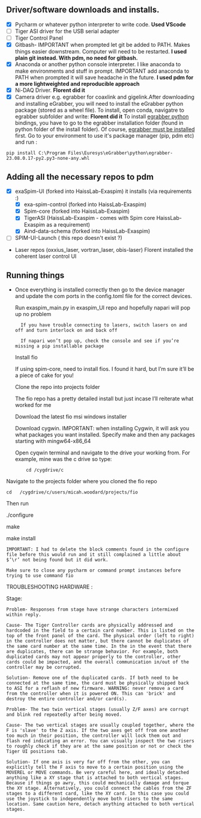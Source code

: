 ## Driver/software downloads and installs. 

- [x] Pycharm or whatever python interpreter to write code. **Used VScode**
- [ ] Tiger ASI driver for the USB serial adapter
- [ ] Tiger Control Panel
- [x] Gitbash- IMPORTANT when prompted let git be added to PATH. Makes things easier downstream. Computer will need to be restarted. **I used plain git instead. With pdm, no need for gitbash.**
- [x] Anaconda or another python console interpreter. I like anaconda to make environments and stuff in prompt. IMPORTANT add anaconda to PATH when prompted it will save headache in the future. **I used pdm for a more lightweighted and reproducible approach**
- [x] Ni-DAQ Driver. **Florent did it**
- [x] Camera driver e.g. egrabber for coaxlink and gigelink.After downloading and installing eGrabber, you will need to install the eGrabber python package (stored as a wheel file). To install, open conda, navigatre to egrabber subfolder and write: **Florent did it**
	To install [egrabber python](https://documentation.euresys.com/Products/COAXLINK/COAXLINK/en-us/Content/04_eGrabber/programmers-guide/Python.htm) bindings, you have to go to the egrabber installation folder (found in python folder of the install folder). Of course, [egrabber must be installed](https://www.euresys.com/en/Support/Download-area) first.
    Go to your environment to use it's package manager (pip, pdm etc) and run :  
    
```shell
pip install C:\Program Files\Euresys\eGrabber\python\egrabber-23.08.0.17-py2.py3-none-any.whl
```  

## Adding all the necessary repos to pdm
- [x] exaSpim-UI (forked into HaissLab-Exaspim)
	it installs (via requirements :)
	- [x] exa-spim-control (forked into HaissLab-Exaspim)
    - [x] Spim-core (forked into HaissLab-Exaspim)
    - [x] TigerASI (HaissLab-Exaspim - comes with Spim core HaissLab-Exaspim as a requirement)
	- [x] Aind-data-schema (forked into HaissLab-Exaspim)

- [ ] SPIM-UI-Launch ( this repo doesn't exist ?)

- Laser repos (oxxius_laser, vortran_laser, obis-laser)
    Florent installed the coherent laser control UI

## Running things

- Once everything is installed correctly then go to the device manager and update the com ports in the config.toml file for the correct devices.

    Run exaspim_main.py in exaspim_UI repo and hopefully napari will pop up no problem

        If you have trouble connecting to lasers, switch lasers on and off and turn interlock on and back off

        If napari won’t pop up, check the console and see if you’re missing a pip installable package

    Install fio

    If using spim-core, need to install fios. I found it hard, but I’m sure it’ll be a piece of cake for you!

    Clone the repo into projects folder

    The fio repo has a pretty detailed install but just incase I’ll reiterate what worked for me

    Download the latest fio msi windows installer

    Download cygwin. IMPORTANT: when installing Cygwin, it will ask you what packages you want installed. Specify make and then any packages starting with mingw64-x86_64

    Open cyqwin terminal and navigate to the drive your working from. For example, mine was the c drive so type:

          cd /cygdrive/c 

Navigate to the projects folder where you cloned the fio repo

    cd   /cygdrive/c/users/micah.woodard/projects/fio 

Then run

./configure 

make 

make install 

    IMPORTANT: I had to delete the block comments found in the configure file before this would run and it still complained a little about $’\r’ not being found but it did work.

    Make sure to close any pycharm or command prompt instances before trying to use command fio

TROUBLESHOOTING HARDWARE :

Stage:

    Problem- Responses from stage have strange characters intermixed within reply.

    Cause- The Tiger Controller cards are physically addressed and hardcoded in the field to a certain card number. This is listed on the top of the front panel of the card. The physical order (left to right) in the controller does not matter, but there cannot be duplicates of the same card number at the same time. In the in the event that there are duplicates, there can be strange behavior. For example, both duplicated cards may not appear properly to the controller, other cards could be impacted, and the overall communication in/out of the controller may be corrupted.

    Solution- Remove one of the duplicated cards. If both need to be connected at the same time, the card must be physically shipped back to ASI for a reflash of new firmware. WARNING: never remove a card from the controller when it is powered ON. This can 'brick' and destroy the entire controller and/or card(s).

    Problem- The two twin vertical stages (usually Z/F axes) are corrupt and blink red repeatedly after being moved.

    Cause- The two vertical stages are usually coupled together, where the F is 'slave' to the Z axis. If the two axes get off from one another too much in their position, the controller will lock them out and flash red indicating an error. You can visually inspect the two risers to roughly check if they are at the same position or not or check the Tiger UI positions tab.

    Solution- If one axis is very far off from the other, you can explicitly tell the F axis to move to a certain position using the MOVEREL or MOVE commands. Be very careful here, and ideally detached anything like a XY stage that is attached to both vertical stages. Because if things go awry, this could mechanically damage and torque the XY stage. Alternatively, you could connect the cables from the ZF stages to a different card, like the XY card. In this case you could use the joystick to independently move both risers to the same location. Same caution here, detach anything attached to both vertical stages.
